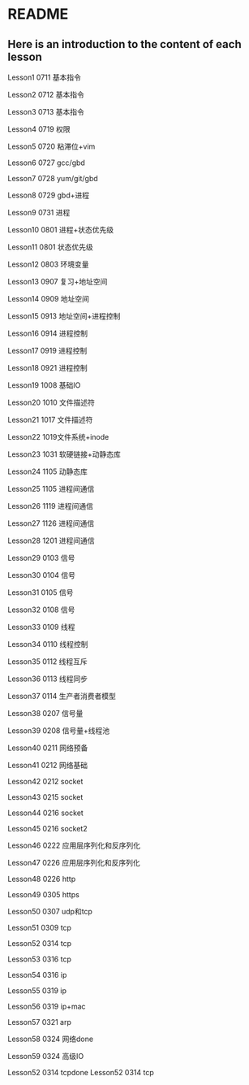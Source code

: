 # README
## Here is an introduction to the content of each lesson
Lesson1 0711 基本指令

Lesson2 0712 基本指令

Lesson3 0713 基本指令

Lesson4 0719 权限

Lesson5 0720 粘滞位+vim

Lesson6 0727 gcc/gbd

Lesson7 0728 yum/git/gbd

Lesson8 0729 gbd+进程

Lesson9 0731 进程

Lesson10 0801 进程+状态优先级

Lesson11 0801 状态优先级

Lesson12 0803 环境变量

Lesson13 0907 复习+地址空间

Lesson14 0909 地址空间

Lesson15 0913 地址空间+进程控制

Lesson16 0914 进程控制

Lesson17 0919 进程控制

Lesson18 0921 进程控制

Lesson19 1008 基础IO

Lesson20 1010 文件描述符

Lesson21 1017 文件描述符

Lesson22 1019文件系统+inode

Lesson23 1031 软硬链接+动静态库

Lesson24 1105 动静态库

Lesson25 1105 进程间通信

Lesson26 1119 进程间通信

Lesson27 1126 进程间通信

Lesson28 1201 进程间通信

Lesson29 0103 信号

Lesson30 0104 信号

Lesson31 0105 信号

Lesson32 0108 信号

Lesson33 0109 线程
 
Lesson34 0110 线程控制

Lesson35 0112 线程互斥

Lesson36 0113 线程同步

Lesson37 0114 生产者消费者模型

Lesson38 0207 信号量

Lesson39 0208 信号量+线程池

Lesson40 0211 网络预备

Lesson41 0212 网络基础

Lesson42 0212 socket

Lesson43 0215 socket

Lesson44 0216 socket

Lesson45 0216 socket2

Lesson46 0222 应用层序列化和反序列化

Lesson47 0226 应用层序列化和反序列化

Lesson48 0226 http

Lesson49 0305 https

Lesson50 0307 udp和tcp

Lesson51 0309 tcp

Lesson52 0314 tcp

Lesson53 0316 tcp

Lesson54 0316 ip

Lesson55 0319 ip

Lesson56 0319 ip+mac

Lesson57 0321 arp

Lesson58 0324 网络done

Lesson59 0324 高级IO

Lesson52 0314 tcpdone
Lesson52 0314 tcp
